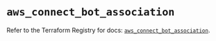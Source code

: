 # `aws_connect_bot_association`

Refer to the Terraform Registry for docs: [`aws_connect_bot_association`](https://registry.terraform.io/providers/hashicorp/aws/5.41.0/docs/resources/connect_bot_association).

